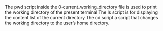 The pwd script inside the 0-current_working_directory file is used to print the working directory of the present terminal
The ls script is for displaying the content list of the current directory
The cd script a script that changes the working directory to the user’s home directory.
